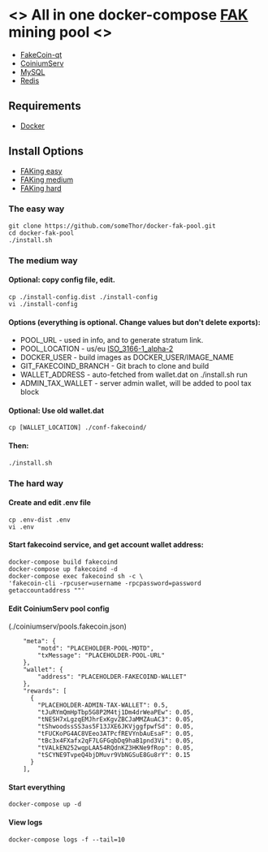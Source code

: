 # <> All in one docker-compose [FAK](https://fakco.in/) mining pool <>
* [FakeCoin-qt](https://github.com/Fake-Coin/FakeCoin-qt)
* [CoiniumServ](https://github.com/bonesoul/CoiniumServ)
* [MySQL](https://www.mysql.com/)
* [Redis](https://redis.io/)


## Requirements
* [Docker](https://www.docker.com/)

## Install Options
* [FAKing easy](#the-easy-way)
* [FAKing medium](#the-medium-way)
* [FAKing hard](#the-hard-way)

### <a name="easyway"></a>The easy way
```
git clone https://github.com/someThor/docker-fak-pool.git
cd docker-fak-pool
./install.sh
```

### <a name="mediumway"></a>The medium way
#### Optional: copy config file, edit.
```
cp ./install-config.dist ./install-config
vi ./install-config
```

#### Options (everything is optional. Change values but don't delete exports):
* POOL_URL - used in info, and to generate stratum link.
* POOL_LOCATION - us/eu [ISO_3166-1_alpha-2](http://en.wikipedia.org/wiki/ISO_3166-1_alpha-2)
* DOCKER_USER - build images as DOCKER_USER/IMAGE_NAME
* GIT_FAKECOIND_BRANCH - Git brach to clone and build
* WALLET_ADDRESS - auto-fetched from wallet.dat on ./install.sh run
* ADMIN_TAX_WALLET - server admin wallet, will be added to pool tax block

#### Optional: Use old wallet.dat
```
cp [WALLET_LOCATION] ./conf-fakecoind/
```

#### Then:
```
./install.sh
```

### <a name="hardway"></a>The hard way
#### Create and edit .env file
```
cp .env-dist .env
vi .env
```


#### Start fakecoind service, and get account wallet address:
```
docker-compose build fakecoind
docker-compose up fakecoind -d
docker-compose exec fakecoind sh -c \
'fakecoin-cli -rpcuser=username -rpcpassword=password getaccountaddress ""'
```

#### Edit CoiniumServ pool config
(./coiniumserv/pools.fakecoin.json)

```
    "meta": {
        "motd": "PLACEHOLDER-POOL-MOTD",
        "txMessage": "PLACEHOLDER-POOL-URL"
    },
    "wallet": {
        "address": "PLACEHOLDER-FAKECOIND-WALLET"
    },
    "rewards": [
      {
        "PLACEHOLDER-ADMIN-TAX-WALLET": 0.5,
        "tJuRYmQmHpTbp5G8P2M4tj1Dm4drWeaPEw": 0.05,
        "tNESH7xLgzqEMJhrExKgvZBCJaMMZAuAC3": 0.05,
        "tShwoodssSS3as5F13JXE6JKVjggfpwfSd": 0.05,
        "tFUCKoPG4AC8VEeo3ATPcfREVYnbAuEsaF": 0.05,
        "tBc3x4FXafx2qF7LGFGqbDq9haB1pnd3Vi": 0.05,
        "tVALkEN252wqpLAA54RQdnKZ3HKNe9fRop": 0.05,
        "tSCYNE9TvpeQ4bjDMuvr9VbNGSuE8Gu8rY": 0.15
      }
    ],
```

#### Start everything
```
docker-compose up -d
```

#### View logs
```
docker-compose logs -f --tail=10
```

